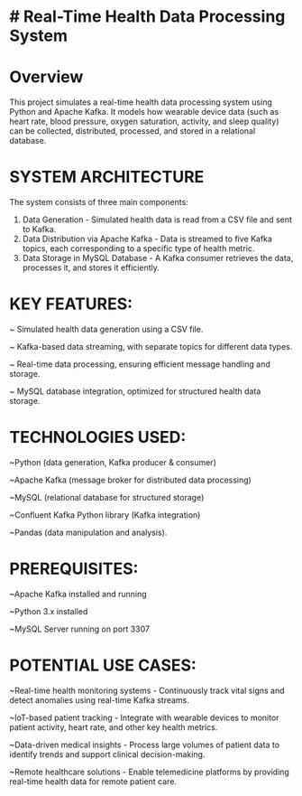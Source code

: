 # # Real-Time Health Data Processing System

# Overview

This project simulates a real-time health data processing system using Python and Apache Kafka. It models how wearable device data (such as heart rate, blood pressure, oxygen saturation, activity, and sleep quality) can be collected, distributed, processed, and stored in a relational database.

# SYSTEM ARCHITECTURE

The system consists of three main components:
1. Data Generation - Simulated health data is read from a CSV file and sent to Kafka.
2. Data Distribution via Apache Kafka - Data is streamed to five Kafka topics, each corresponding to a specific type of health metric.
3. Data Storage in MySQL Database - A Kafka consumer retrieves the data, processes it, and stores it efficiently.

# KEY FEATURES:

~ Simulated health data generation using a CSV file.

~ Kafka-based data streaming, with separate topics for different data types.

~ Real-time data processing, ensuring efficient message handling and storage.

~ MySQL database integration, optimized for structured health data storage.


# TECHNOLOGIES USED:

~Python (data generation, Kafka producer & consumer)

~Apache Kafka (message broker for distributed data processing)

~MySQL (relational database for structured storage)

~Confluent Kafka Python library (Kafka integration)

~Pandas (data manipulation and analysis).



# PREREQUISITES:

~Apache Kafka installed and running

~Python 3.x installed

~MySQL Server running on port 3307


# POTENTIAL USE CASES:

~Real-time health monitoring systems - Continuously track vital signs and detect anomalies using real-time Kafka streams.

~IoT-based patient tracking - Integrate with wearable devices to monitor patient activity, heart rate, and other key health metrics.

~Data-driven medical insights - Process large volumes of patient data to identify trends and support clinical decision-making.

~Remote healthcare solutions - Enable telemedicine platforms by providing real-time health data for remote patient care.
